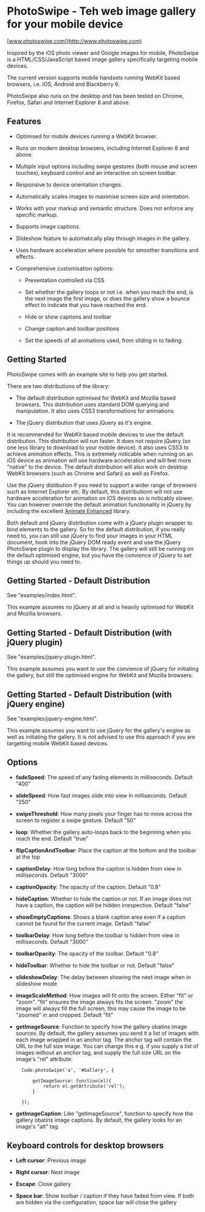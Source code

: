 PhotoSwipe - Teh web image gallery for your mobile device
=========================================================

[www.photoswipe.com](http://www.photoswipe.com)

Inspired by the iOS photo viewer and Google images for mobile, PhotoSwipe is a HTML/CSS/JavaScript based image gallery specifically targeting mobile devices.

The current version supports mobile handsets running WebKit based browsers, i.e. iOS, Android and Blackberry 6.

PhotoSwipe also runs on the desktop and has been tested on Chrome, Firefox, Safari and Internet Explorer 8 and above.



Features
--------

- Optimised for mobile devices running a WebKit browser.

- Runs on modern desktop browsers, including Internet Explorer 8 and above.

- Multiple input options including swipe gestures (both mouse and screen touches), keyboard control and an interactive on screen toolbar.

- Responsive to device orientation changes.

- Automatically scales images to maximise screen size and orientation.

- Works with your markup and semantic structure. Does not enforce any specific markup.

- Supports image captions.

- Slideshow feature to automatically play through images in the gallery.

- Uses hardware acceleration where possible for smoother transitions and effects.

- Comprehensive customisation options:

    - Presentation controlled via CSS
	
    - Set whether the gallery loops or not i.e. when you reach the end, is the next image the first image, or does the gallery show a bounce effect to indicate that you have reached the end.
  
    - Hide or show captions and toolbar
  
    - Change caption and toolbar positions
  
    - Set the speeds of all animations used, from sliding in to fading.


		
		
Getting Started
---------------

PhotoSwipe comes with an example site to help you get started. 

There are two distributions of the library:

- The default distribution optimised for WebKit and Mozilla based browsers. This distribution uses standard DOM querying and manipulation. It also uses CSS3 transformations for animations.

- The jQuery distribution that uses jQuery as it's engine. 

It is recommended for WebKit based mobile devices to use the default distribution. This distribution will run faster. It does not require jQuery (so one less library to download to your mobile device). It also uses CSS3 to achieve animation effects. This is extremely noticable when running on an iOS device as animation will use hardware acceleration and will feel more "native" to the device. The default distribution will also work on desktop WebKit browsers (such as Chrome and Safari) as well as Firefox.

Use the jQuery distibution if you need to support a wider range of browsers such as Internet Explorer etc. By default, this distributionn will not use hardware acceleration for animation on iOS devices so is noticably slower. You can however override the default animation functionality in jQuery by including the excellent [Animate Enhanced](https://github.com/benbarnett/jQuery-Animate-Enhanced) library.

Both default and jQuery distribution come with a jQuery plugin wrapper to bind elements to the gallery. So for the default distribution, if you really need to, you can still use jQuery to find your images in your HTML document, hook into the jQuery DOM ready event and use the jQuery PhotoSwipe plugin to display the library. The gallery will still be running on the default optimised engine, but you have the convience of jQuery to set things up should you need to.



Getting Started - Default Distribution
--------------------------------------

See "examples/index.html". 

This example assumes no jQuery at all and is heavily optimised for WebKit and Mozilla browsers.

	
Getting Started - Default Distribution (with jQuery plugin)
-----------------------------------------------------------
	
See "examples/jquery-plugin.html". 

This example assumes you want to use the convience of jQuery for initiating the gallery, but still the  optimised engine for WebKit and Mozilla browsers.

	
Getting Started - Default Distribution (with jQuery engine)
-----------------------------------------------------------

See "examples/jquery-engine.html". 

This example assumes you want to use jQuery for the gallery's engine as well as initiating the gallery. It is not advised to use this approach if you are targetting mobile WebKit based devices.

	
Options
-------

- **fadeSpeed**: The speed of any fading elements in milliseconds. Default "400"
	
- **slideSpeed**: How fast images slide into view in milliseconds. Default "250"
	
- **swipeThreshold**: How many pixels your finger has to move across the screen to register a swipe gesture. Default "50"
	
- **loop**: Whether the gallery auto-loops back to the beginning when you reach the end. Default "true"
	
- **flipCaptionAndToolbar**: Place the caption at the bottom and the toolbar at the top
	
- **captionDelay**: How long before the caption is hidden from view in milliseconds. Default "3000"
	
- **captionOpacity**: The opacity of the caption. Default "0.8"
	
- **hideCaption**: Whether to hide the caption or not. If an image does not have a caption, the caption will be hidden irrespective. Default "false"

- **showEmptyCaptions**: Shows a blank caption area even if a caption cannot be found for the current image. Default "false" 
	
- **toolbarDelay**: How long before the toolbar is hidden from view in milliseconds. Default "3000"
	
- **toolbarOpacity**: The opacity of the toolbar. Default "0.8"
	
- **hideToolbar**: Whether to hide the toolbar or not. Default "false"
	
- **slideshowDelay**: The delay between showing the next image when in slideshow mode
	
- **imageScaleMethod**: How images will fit onto the screen. Either "fit" or "zoom". "fit" ensures the image always fits the screen. "zoom" the image will always fill the full screen, this may cause the image to be "zoomed" in and cropped. Default "fit"
	
- **getImageSource**: Function to specify how the gallery obatins image sources. By default, the gallery assumes you send it a list of images with each image wrapped in an anchor tag. The anchor tag will contain the URL to the full size image. You can change this e.g. if you supply a list of images without an anchor tag, and supply the full size URL on the image's "rel" attribute:

		Code.photoSwipe('a', '#Gallery', {
		
			getImageSource: function(el){ 
				return el.getAttribute('rel'); 
			}
		
		});
	
- **getImageCaption**: Like "getImageSource", function to specify how the gallery obatins image captions. By default, the gallery looks for an image's "alt" tag.

	
	
Keyboard controls for desktop browsers
--------------------------------------

- **Left cursor**: Previous image

- **Right cursor**: Next image

- **Escape**: Close gallery

- **Space bar**: Show toolbar / caption if they have faded from view. If both are hidden via the configuration, space bar will close the gallery
